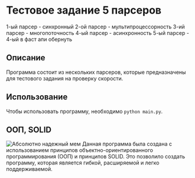 # Тестовое задание 5 парсеров

1-ый парсер - синхронный
2-ой парсер - мультипроцессорность
3-ий парсер - многопоточность
4-ый парсер - асинхронность
5-ый парсер - 4-ый в фаст апи обернуть

## Описание

Программа состоит из нескольких парсеров, которые предназначены для тестового задания на проверку скорости.

## Использование

Чтобы использовать программу, необходимо `python main.py`.

## ООП, SOLID

![Абсолютно надежный мем](https://avatars.mds.yandex.net/i?id=d269a6639be2cd4e639eb99aa888c9d0_sr-6088447-images-thumbs&n=13 "absolutely solid")
Данная программа была создана с использованием принципов объектно-ориентированного программирования (ООП) и принципов SOLID. Это позволило создать программу, которая является гибкой, расширяемой и легко поддерживаемой.
